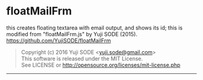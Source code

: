 # floatMailFrm
this creates floating textarea with email output, and shows its id; this is modified from "floatMailFrm.js" by Yuji SODE (2015).  
https://github.com/YujiSODE/floatMailFrm

>Copyright (c) 2016 Yuji SODE \<yuji.sode@gmail.com\>  
>This software is released under the MIT License.  
>See LICENSE or http://opensource.org/licenses/mit-license.php
______

##
